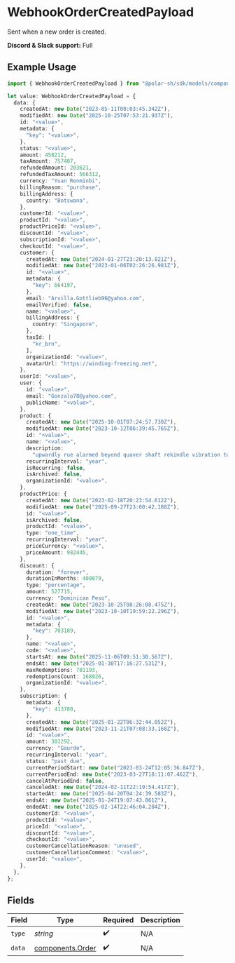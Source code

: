 # WebhookOrderCreatedPayload

Sent when a new order is created.

**Discord & Slack support:** Full

## Example Usage

```typescript
import { WebhookOrderCreatedPayload } from "@polar-sh/sdk/models/components/webhookordercreatedpayload.js";

let value: WebhookOrderCreatedPayload = {
  data: {
    createdAt: new Date("2023-05-11T00:03:45.342Z"),
    modifiedAt: new Date("2025-10-25T07:53:21.937Z"),
    id: "<value>",
    metadata: {
      "key": "<value>",
    },
    status: "<value>",
    amount: 458212,
    taxAmount: 757407,
    refundedAmount: 203621,
    refundedTaxAmount: 566312,
    currency: "Yuan Renminbi",
    billingReason: "purchase",
    billingAddress: {
      country: "Botswana",
    },
    customerId: "<value>",
    productId: "<value>",
    productPriceId: "<value>",
    discountId: "<value>",
    subscriptionId: "<value>",
    checkoutId: "<value>",
    customer: {
      createdAt: new Date("2024-01-27T23:20:13.821Z"),
      modifiedAt: new Date("2023-01-06T02:26:26.981Z"),
      id: "<value>",
      metadata: {
        "key": 664197,
      },
      email: "Arvilla.Gottlieb96@yahoo.com",
      emailVerified: false,
      name: "<value>",
      billingAddress: {
        country: "Singapore",
      },
      taxId: [
        "kr_brn",
      ],
      organizationId: "<value>",
      avatarUrl: "https://winding-freezing.net",
    },
    userId: "<value>",
    user: {
      id: "<value>",
      email: "Gonzalo78@yahoo.com",
      publicName: "<value>",
    },
    product: {
      createdAt: new Date("2025-10-01T07:24:57.730Z"),
      modifiedAt: new Date("2023-10-12T06:39:45.765Z"),
      id: "<value>",
      name: "<value>",
      description:
        "upwardly rue alarmed beyond quaver shaft rekindle vibration tomorrow",
      recurringInterval: "year",
      isRecurring: false,
      isArchived: false,
      organizationId: "<value>",
    },
    productPrice: {
      createdAt: new Date("2023-02-18T20:23:54.612Z"),
      modifiedAt: new Date("2025-09-27T23:00:42.188Z"),
      id: "<value>",
      isArchived: false,
      productId: "<value>",
      type: "one_time",
      recurringInterval: "year",
      priceCurrency: "<value>",
      priceAmount: 982445,
    },
    discount: {
      duration: "forever",
      durationInMonths: 400879,
      type: "percentage",
      amount: 527715,
      currency: "Dominican Peso",
      createdAt: new Date("2023-10-25T08:26:08.475Z"),
      modifiedAt: new Date("2023-10-10T19:59:22.296Z"),
      id: "<value>",
      metadata: {
        "key": 703189,
      },
      name: "<value>",
      code: "<value>",
      startsAt: new Date("2025-11-06T09:51:30.567Z"),
      endsAt: new Date("2025-01-30T17:16:27.531Z"),
      maxRedemptions: 781193,
      redemptionsCount: 168926,
      organizationId: "<value>",
    },
    subscription: {
      metadata: {
        "key": 413780,
      },
      createdAt: new Date("2025-01-22T06:32:44.052Z"),
      modifiedAt: new Date("2023-11-21T07:08:33.168Z"),
      id: "<value>",
      amount: 303292,
      currency: "Gourde",
      recurringInterval: "year",
      status: "past_due",
      currentPeriodStart: new Date("2023-03-24T12:05:36.847Z"),
      currentPeriodEnd: new Date("2023-03-27T18:11:07.462Z"),
      cancelAtPeriodEnd: false,
      canceledAt: new Date("2024-02-11T22:19:54.417Z"),
      startedAt: new Date("2025-04-20T04:24:39.583Z"),
      endsAt: new Date("2025-01-24T19:07:43.861Z"),
      endedAt: new Date("2025-02-14T22:46:04.284Z"),
      customerId: "<value>",
      productId: "<value>",
      priceId: "<value>",
      discountId: "<value>",
      checkoutId: "<value>",
      customerCancellationReason: "unused",
      customerCancellationComment: "<value>",
      userId: "<value>",
    },
  },
};
```

## Fields

| Field                                                | Type                                                 | Required                                             | Description                                          |
| ---------------------------------------------------- | ---------------------------------------------------- | ---------------------------------------------------- | ---------------------------------------------------- |
| `type`                                               | *string*                                             | :heavy_check_mark:                                   | N/A                                                  |
| `data`                                               | [components.Order](../../models/components/order.md) | :heavy_check_mark:                                   | N/A                                                  |